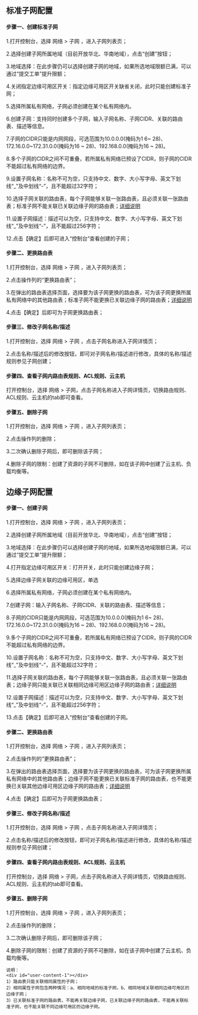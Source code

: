 ## **标准子网配置**

#### **步骤一、创建标准子网**

1.打开控制台，选择 网络 > 子网 ，进入子网列表页；

2.选择创建子网所属地域（目前开放华北、华南地域），点击“创建”按钮；

3.地域选择：在此步骤仍可以选择创建子网的地域，如果所选地域限额已满，可以通过“提交工单”提升限额；

4.关闭指定边缘可用区开关：指定边缘可用区开关缺省关闭，此时只能创建标准子网；

5.选择所属私有网络，子网必须创建在某个私有网络内。

6.创建子网：支持同时创建多个子网，输入子网名称、子网CIDR、关联的路由表、描述等信息。

7.子网的CIDR只能是内网网段，可选范围为10.0.0.0(掩码为1 6~ 28)、172.16.0.0~172.31.0.0(掩码为16 ~ 28)、192.168.0.0(掩码为16 ~ 28)。

8.多个子网的CIDR之间不可重叠，若所属私有网络已预设了CIDR，则子网的CIDR不能超过私有网络的边界。

9.设置子网名称：名称不可为空，只支持中文、数字、大小写字母、英文下划线“_”及中划线“-”，且不能超过32字符；

10.选择子网关联的路由表，每个子网能够关联一张路由表，且必须关联一张路由表；标准子网不能关联已关联边缘子网的路由表；[详细说明](subnet-configuration#user-content-1)

11.设置子网描述：描述可以为空，只支持中文、数字、大小写字母、英文下划线“_”及中划线“-”，且不能超过256字符；

12.点击【确定】后即可进入“控制台”查看创建的子网；




#### **步骤二、更换路由表**

1.打开控制台，选择 网络 > 子网 ，进入子网列表页；

2.点击操作列的“更换路由表”；

3.在弹出的路由表选择页面，选择要为该子网更换的路由表，可为该子网更换所属私有网络中的其他路由表；标准子网不能更换已关联边缘子网的路由表；[详细说明](subnet-configuration#user-content-1)

4.点击【确定】后即可为子网更换路由表；



#### **步骤三、修改子网名称/描述**

1.打开控制台，选择 网络 > 子网 ，点击子网名称进入子网详情页；

2.点击名称/描述后的修改按钮，即可对子网名称/描述进行修改，具体的名称/描述规则参见子网创建；



#### **步骤四、查看子网内路由表规则、ACL规则、云主机**

打开控制台，选择 网络 > 子网，点击子网名称进入子网详情页，切换路由规则、ACL规则、云主机的tab即可查看。



#### **步骤五、删除子网**

1.打开控制台，选择 网络 > 子网 ，进入子网列表页；

2.点击操作列的删除；

3.二次确认删除子网后，即可删除该子网；

4.删除子网的限制：创建了资源的子网不可删除，如在该子网中创建了云主机、负载均衡等。



## **边缘子网配置**

#### **步骤一、创建子网**

1.打开控制台，选择 网络 > 子网 ，进入子网列表页；

2.选择创建子网所属地域（目前开放华北、华南地域），点击“创建”按钮；

3.地域选择：在此步骤仍可以选择创建子网的地域，如果所选地域限额已满，可以通过“提交工单”提升限额；

4.打开指定边缘可用区开关：打开开关，此时只能创建边缘子网；

5.选择边缘子网关联的边缘可用区，单选

6.选择所属私有网络，子网必须创建在某个私有网络内。

7.创建子网：输入子网名称、子网CIDR、关联的路由表、描述等信息；

8.子网的CIDR只能是内网网段，可选范围为10.0.0.0(掩码为1 6~ 28)、172.16.0.0~172.31.0.0(掩码为16 ~ 28)、192.168.0.0(掩码为16 ~ 28)。

9.多个子网的CIDR之间不可重叠，若所属私有网络已预设了CIDR，则子网的CIDR不能超过私有网络的边界。

10.设置子网名称：名称不可为空，只支持中文、数字、大小写字母、英文下划线“_”及中划线“-”，且不能超过32字符；

11.选择子网关联的路由表，每个子网能够关联一张路由表，且必须关联一张路由表；边缘子网只能关联已关联相同边缘可用区边缘子网的路由表；[详细说明](subnet-configuration#user-content-1)

12.设置子网描述：描述可以为空，只支持中文、数字、大小写字母、英文下划线“_”及中划线“-”，且不能超过256字符；

13.点击【确定】后即可进入“控制台”查看创建的子网。



#### **步骤二、更换路由表**

1.打开控制台，选择 网络 > 子网 ，进入子网列表页；

2.点击操作列的“更换路由表”；

3.在弹出的路由表选择页面，选择要为该子网更换的路由表，可为该子网更换所属私有网络中的其他路由表；边缘子网不能更换已关联标准子网的路由表，也不能更换已关联其他边缘可用区边缘子网的路由表；[详细说明](subnet-configuration#user-content-1)

4.点击【确定】后即可为子网更换路由表；



#### **步骤三、修改子网名称/描述**

1.打开控制台，选择 网络 > 子网 ，点击子网名称进入子网详情页；

2.点击名称/描述后的修改按钮，即可对子网名称/描述进行修改，具体的名称/描述规则参见子网创建；



#### **步骤四、查看子网内路由表规则、ACL规则、云主机**

打开控制台，选择 网络 > 子网，点击子网名称进入子网详情页，切换路由规则、ACL规则、云主机的tab即可查看。



#### **步骤五、删除子网**

1.打开控制台，选择 网络 > 子网 ，进入子网列表页；

2.点击操作列的删除；

3.二次确认删除子网后，即可删除该子网；

4.删除子网的限制：创建了资源的子网不可删除，如在该子网中创建了云主机、负载均衡等。



```
说明：
<div id="user-content-1"></div>
1）路由表只能关联相同属性的子网；
2）相同属性子网包含两种情况：a、相同地域的标准子网，b、相同地域关联相同边缘可用区的边缘子网；
3）已关联标准子网的路由表，不能再关联边缘子网，已关联边缘子网的路由表，不能再关联标准子网，也不能关联不同边缘可用区的边缘子网。
 ```

